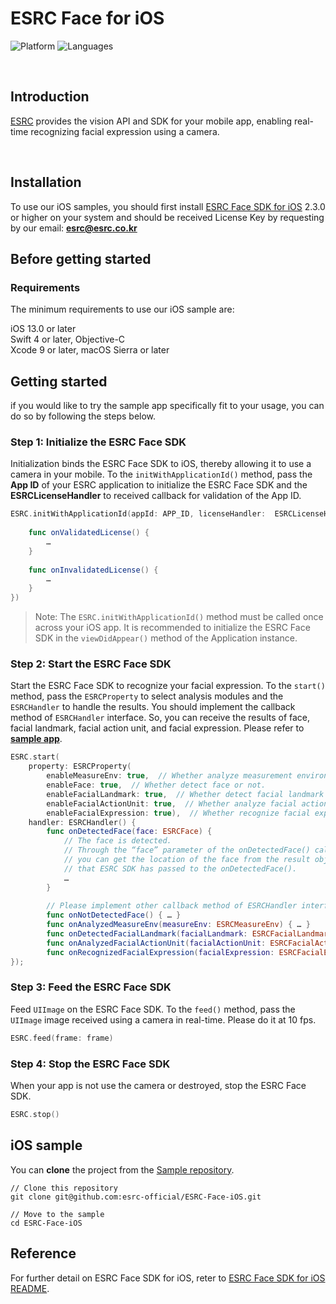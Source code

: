 # ESRC Face for iOS
![Platform](https://img.shields.io/badge/platform-iOS-orange.svg)
![Languages](https://img.shields.io/badge/language-Objective--C%20%7C%20Swift-orange.svg)

<br />

## Introduction

[ESRC](http://esrc.co.kr) provides the vision API and SDK for your mobile app, enabling real-time recognizing facial expression using a camera.

<br />

## Installation

To use our iOS samples, you should first install [ESRC Face SDK for iOS](https://github.com/esrc-official/ESRC-Face-SDK-iOS) 2.3.0 or higher on your system and should be received License Key by requesting by our email: **esrc@esrc.co.kr** <br /> 

## Before getting started

### Requirements

The minimum requirements to use our iOS sample are:

iOS 13.0 or later <br />
Swift 4 or later, Objective-C <br />
Xcode 9 or later, macOS Sierra or later <br />

## Getting started

if you would like to try the sample app specifically fit to your usage, you can do so by following the steps below.

### Step 1: Initialize the ESRC Face SDK

Initialization binds the ESRC Face SDK to iOS, thereby allowing it to use a camera in your mobile. To the `initWithApplicationId()` method, pass the **App ID** of your ESRC application to initialize the ESRC Face SDK and the **ESRCLicenseHandler** to received callback for validation of the App ID.

```swift
ESRC.initWithApplicationId(appId: APP_ID, licenseHandler:  ESRCLicenseHandler() {
    
    func onValidatedLicense() {
        …
    }
    
    func onInvalidatedLicense() {
        …
    }
})
```

> Note: The `ESRC.initWithApplicationId()` method must be called once across your iOS app. It is recommended to initialize the ESRC Face SDK in the `viewDidAppear()` method of the Application instance.

### Step 2: Start the ESRC Face SDK

Start the ESRC Face SDK to recognize your facial expression. To the `start()` method, pass the `ESRCProperty` to select analysis modules and the `ESRCHandler` to handle the results. You should implement the callback method of `ESRCHandler` interface. So, you can receive the results of face, facial landmark, facial action unit, and facial expression. Please refer to **[sample app](https://github.com/esrc-official/ESRC-Face-iOS)**.

```swift
ESRC.start(
    property: ESRCProperty(
        enableMeasureEnv: true,  // Whether analyze measurement environment or not.
        enableFace: true,  // Whether detect face or not.
        enableFacialLandmark: true,  // Whether detect facial landmark or not. If enableFace is false, it is also automatically set to false.
        enableFacialActionUnit: true,  // Whether analyze facial action unit or not. If enableFace or enableFacialLandmark is false, it is also automatically set to false.
        enableFacialExpression: true),  // Whether recognize facial expression or not. If enableFace is false, it is also automatically set to false.
    handler: ESRCHandler() {
        func onDetectedFace(face: ESRCFace) {
            // The face is detected.
            // Through the “face” parameter of the onDetectedFace() callback method,
            // you can get the location of the face from the result object
            // that ESRC SDK has passed to the onDetectedFace().
            …
        }
    
        // Please implement other callback method of ESRCHandler interface.
        func onNotDetectedFace() { … }
        func onAnalyzedMeasureEnv(measureEnv: ESRCMeasureEnv) { … }
        func onDetectedFacialLandmark(facialLandmark: ESRCFacialLandmark) { … }
        func onAnalyzedFacialActionUnit(facialActionUnit: ESRCFacialActionUnit) { … }
        func onRecognizedFacialExpression(facialExpression: ESRCFacialExpression) { … }
});
```

### Step 3: Feed the ESRC Face SDK

Feed `UIImage` on the ESRC Face SDK. To the `feed()` method, pass the `UIImage` image received using a camera in real-time. Please do it at 10 fps.

```swift
ESRC.feed(frame: frame)
```

### Step 4: Stop the ESRC Face SDK

When your app is not use the camera or destroyed, stop the ESRC Face SDK.

```swift
ESRC.stop()
```

## iOS sample

You can **clone** the project from the [Sample repository](https://github.com/esrc-official/ESRC-Face-iOS).

```
// Clone this repository
git clone git@github.com:esrc-official/ESRC-Face-iOS.git

// Move to the sample
cd ESRC-Face-iOS
```

## Reference

For further detail on ESRC Face SDK for iOS, reter to [ESRC Face SDK for iOS README](https://github.com/esrc-official/ESRC-Face-SDK-iOS/blob/master/README.md).
